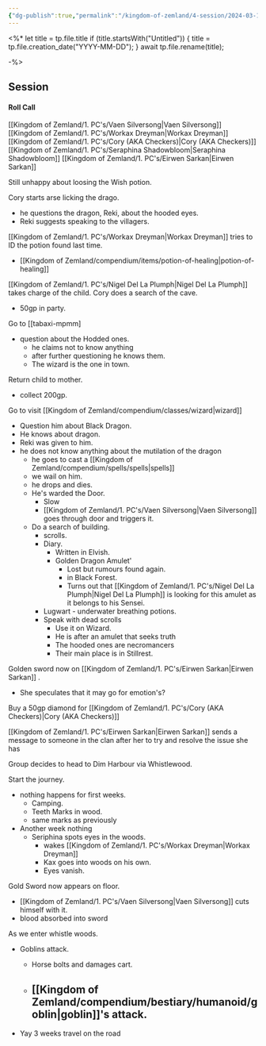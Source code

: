 ```yaml
---
{"dg-publish":true,"permalink":"/kingdom-of-zemland/4-session/2024-03-10/"}
---
```



<%* 
let title = tp.file.title 
if (title.startsWith("Untitled")) {
  title = tp.file.creation_date("YYYY-MM-DD"); 
} await tp.file.rename(title);

-%>

## Session

#### Roll Call
[[Kingdom of Zemland/1. PC's/Vaen Silversong\|Vaen Silversong]] 
[[Kingdom of Zemland/1. PC's/Workax Dreyman\|Workax Dreyman]] 
[[Kingdom of Zemland/1. PC's/Cory (AKA Checkers)\|Cory (AKA Checkers)]] 
[[Kingdom of Zemland/1. PC's/Seraphina Shadowbloom\|Seraphina Shadowbloom]] 
[[Kingdom of Zemland/1. PC's/Eirwen Sarkan\|Eirwen Sarkan]] 

Still unhappy about loosing the Wish potion.

Cory starts arse licking the drago.
- he questions the dragon, Reki, about the hooded eyes.
- Reki suggests speaking to the villagers.

[[Kingdom of Zemland/1. PC's/Workax Dreyman\|Workax Dreyman]] tries to ID the potion found last time.
- [[Kingdom of Zemland/compendium/items/potion-of-healing\|potion-of-healing]] 

[[Kingdom of Zemland/1. PC's/Nigel Del La Plumph\|Nigel Del La Plumph]] takes charge of the child.
Cory does a search of the cave.
- 50gp in party.

Go to [[tabaxi-mpmm]
- question about the Hodded ones.
	- he claims not to know anything
	- after further questioning he knows them.
	- The wizard is the one in town.

Return child to mother.
- collect 200gp.

Go to visit [[Kingdom of Zemland/compendium/classes/wizard\|wizard]] 
- Question him about Black Dragon.
- He knows about dragon.
- Reki was given to him.
- he does not know anything about the mutilation of the dragon
	- he goes to cast a [[Kingdom of Zemland/compendium/spells/spells\|spells]] 
	- we wail on him.
	- he drops and dies.
	- He's warded the Door.
		- Slow
		- [[Kingdom of Zemland/1. PC's/Vaen Silversong\|Vaen Silversong]] goes through door and triggers it.
	- Do a search of building.
		- scrolls.
		- Diary.
			- Written in Elvish.
			- Golden Dragon Amulet'
				- Lost but rumours found again.
				- in Black Forest.
				- Turns out that [[Kingdom of Zemland/1. PC's/Nigel Del La Plumph\|Nigel Del La Plumph]] is looking for this amulet as it belongs to his Sensei.
		- Lugwart - underwater breathing potions.
		- Speak with dead scrolls 
			- Use it on Wizard.
			- He is after an amulet that seeks truth
			- The hooded ones are necromancers
			- Their main place is in Stillrest.

Golden sword now on [[Kingdom of Zemland/1. PC's/Eirwen Sarkan\|Eirwen Sarkan]] .
- She speculates that it may go for emotion's?

Buy a 50gp diamond for [[Kingdom of Zemland/1. PC's/Cory (AKA Checkers)\|Cory (AKA Checkers)]] 

[[Kingdom of Zemland/1. PC's/Eirwen Sarkan\|Eirwen Sarkan]] sends a message to someone in the clan after her to try and resolve the issue she has 


Group decides to head to Dim Harbour via Whistlewood.

Start the journey.  
- nothing happens for first weeks.
	- Camping.
	- Teeth Marks in wood.
	- same marks as previously
- Another week nothing 
	- Seriphina  spots eyes in the woods.
		- wakes [[Kingdom of Zemland/1. PC's/Workax Dreyman\|Workax Dreyman]] 
		- Kax goes into woods on his own.
		- Eyes vanish.

Gold Sword now appears on floor.
- [[Kingdom of Zemland/1. PC's/Vaen Silversong\|Vaen Silversong]]  cuts himself with it.
- blood absorbed into sword 

As we enter whistle woods.
- Goblins attack.
	- Horse bolts and damages cart.
	- [[Kingdom of Zemland/compendium/bestiary/humanoid/goblin\|goblin]]'s attack.
		- 






- Yay 3 weeks travel on the road